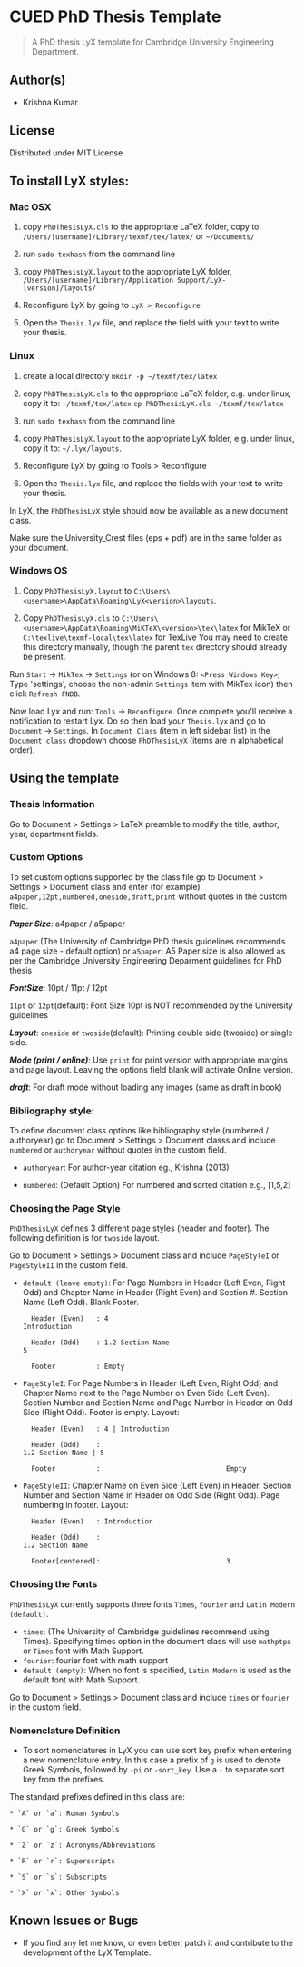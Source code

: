 CUED PhD Thesis Template
========================
> A PhD thesis LyX template for Cambridge University Engineering Department.

## Author(s)
*   Krishna Kumar

## License
Distributed under MIT License

## To install LyX styles:

### Mac OSX

1. copy `PhDThesisLyX.cls` to the appropriate LaTeX folder, copy to: `/Users/[username]/Library/texmf/tex/latex/` or `~/Documents/`

2. run `sudo texhash` from the command line

3. copy `PhDThesisLyX.layout` to the appropriate LyX folder, `/Users/[username]/Library/Application Support/LyX-[version]/layouts/`

4. Reconfigure LyX by going to `LyX > Reconfigure`

5. Open the `Thesis.lyx` file, and replace the field with your text to write your thesis.

### Linux

1. create a local directory `mkdir -p ~/texmf/tex/latex`

2. copy `PhDThesisLyX.cls` to the appropriate LaTeX folder, e.g. under linux, copy it to: `~/texmf/tex/latex`
		`cp PhDThesisLyX.cls ~/texmf/tex/latex`

3. run `sudo texhash` from the command line

4. copy `PhDThesisLyX.layout` to the appropriate LyX folder, e.g. under linux, copy it to: `~/.lyx/layouts`.

5. Reconfigure LyX by going to Tools > Reconfigure

6. Open the `Thesis.lyx` file, and replace the fields with your text to write your thesis.

In LyX, the `PhDThesisLyX` style should now be available as a new document class.

Make sure the University_Crest files (eps + pdf) are in the same folder as your document.

### Windows OS

1. Copy `PhDThesisLyX.layout` to `C:\Users\<username>\AppData\Roaming\LyX<version>\layouts`.

2. Copy `PhDThesisLyX.cls` to `C:\Users\<username>\AppData\Roaming\MiKTeX\<version>\tex\latex` for MikTeX or `C:\texlive\texmf-local\tex\latex` for TexLive
   You may need to create this directory manually, though the parent `tex` directory should already be present.

Run `Start` -> `MikTex` -> `Settings` (or on Windows 8: `<Press Windows Key>`, Type 'settings', choose the non-admin 
   `Settings` item with MikTex icon) then click `Refresh FNDB`.

Now load Lyx and run: `Tools` -> `Reconfigure`. Once complete you'll receive a notification to restart Lyx.
Do so then load your `Thesis.lyx` and go to `Document` -> `Settings`. 
In `Document Class` (item in left sidebar list) In the `Document class` dropdown choose `PhDThesisLyX` (items are in alphabetical order).

## Using the template

### Thesis Information

Go to Document > Settings > LaTeX preamble to modify the title, author, year, department fields.

### Custom Options

To set custom options supported by the class file go to Document > Settings > Document class and enter (for example) `a4paper,12pt,numbered,oneside,draft,print` without quotes in the custom field.

***Paper Size***: a4paper / a5paper

`a4paper` (The University of Cambridge PhD thesis guidelines recommends a4 page size - default option) or `a5paper`: A5 Paper size is also allowed as per the Cambridge University Engineering Deparment guidelines for PhD thesis 

***FontSize***: 10pt / 11pt / 12pt

`11pt` or `12pt`(default): Font Size 10pt is NOT recommended by the University guidelines 

***Layout***: `oneside` or `twoside`(default): Printing double side (twoside) or single side.

***Mode (print / online)***: Use `print` for print version with appropriate margins and page layout. Leaving the options field blank will activate Online version. 

***draft***: For draft mode without loading any images (same as draft in book) 


### Bibliography style: 

To define document class options like bibliography style (numbered / authoryear) go to Document > Settings > Document classs and include `numbered` or `authoryear` without quotes in the custom field.

* `authoryear`: For author-year citation eg., Krishna (2013)

* `numbered`: (Default Option) For numbered and sorted citation e.g., [1,5,2]


### Choosing the Page Style

`PhDThesisLyX` defines 3 different page styles (header and footer). The following definition is for `twoside` layout.

Go to Document > Settings > Document class and include `PageStyleI` or `PageStyleII` in the custom field.

* `default (leave empty)`: For Page Numbers in Header (Left Even, Right Odd) and Chapter Name in Header (Right Even) and Section #. Section Name (Left Odd). Blank Footer.

        Header (Even)   : 4                                                 Introduction 

        Header (Odd)    : 1.2 Section Name 		   			                5

        Footer 		    : Empty

* `PageStyleI`: For Page Numbers in Header (Left Even, Right Odd) and Chapter Name next to the Page Number on Even Side (Left Even). Section Number and Section Name and Page Number in Header on Odd Side (Right Odd). Footer is empty. Layout:

        Header (Even)   : 4 | Introduction 

        Header (Odd)    :                         			                1.2 Section Name | 5

        Footer 		    :                               Empty

* `PageStyleII`: Chapter Name on Even Side (Left Even) in Header. Section Number and Section Name in Header on Odd Side (Right Odd). Page numbering in footer. Layout:

        Header (Even)   : Introduction
        
        Header (Odd)    : 			   				                        1.2 Section Name
        
        Footer[centered]:                           	3

### Choosing the Fonts

`PhDThesisLyX` currently supports three fonts `Times`, `fourier` and `Latin Modern (default)`.

*   `times`: (The University of Cambridge guidelines recommend using Times). Specifying times option in the document class will use `mathptpx` or `Times` font with Math Support.
*   `fourier`: fourier font with math support
*   `default (empty)`: When no font is specified, `Latin Modern` is used as the default font with Math Support. 

Go to Document > Settings > Document class and include `times` or `fourier` in the custom field.

### Nomenclature Definition

* To sort nomenclatures in LyX you can use sort key prefix when entering a new nomenclature entry. In this case a prefix of `g` is used to denote Greek Symbols, followed by `-pi` or `-sort_key`. Use a `-` to separate sort key from the prefixes. 

The standard prefixes defined in this class are:

    * `A` or `a`: Roman Symbols

    * `G` or `g`: Greek Symbols

    * `Z` or `z`: Acronyms/Abbreviations

    * `R` or `r`: Superscripts

    * `S` or `s`: Subscripts

    * `X` or `x`: Other Symbols



## Known Issues or Bugs
 
*   If you find any let me know, or even better, patch it and contribute to the development of the LyX Template.

